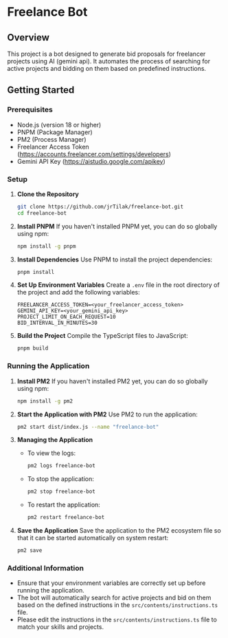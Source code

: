 # Freelance Bot

## Overview
This project is a bot designed to generate bid proposals for freelancer projects using AI (gemini api). It automates the process of searching for active projects and bidding on them based on predefined instructions.

## Getting Started

### Prerequisites
- Node.js (version 18 or higher)
- PNPM (Package Manager)
- PM2 (Process Manager)
- Freelancer Access Token (https://accounts.freelancer.com/settings/developers)
- Gemini API Key (https://aistudio.google.com/apikey)

### Setup

1. **Clone the Repository**
   ```bash
   git clone https://github.com/jrTilak/freelance-bot.git
   cd freelance-bot
   ```

2. **Install PNPM**
   If you haven't installed PNPM yet, you can do so globally using npm:
   ```bash
   npm install -g pnpm
   ```

3. **Install Dependencies**
   Use PNPM to install the project dependencies:
   ```bash
   pnpm install
   ```

4. **Set Up Environment Variables**
   Create a `.env` file in the root directory of the project and add the following variables:
   ```env
   FREELANCER_ACCESS_TOKEN=<your_freelancer_access_token>
   GEMINI_API_KEY=<your_gemini_api_key>
   PROJECT_LIMIT_ON_EACH_REQUEST=10
   BID_INTERVAL_IN_MINUTES=30
   ```

5. **Build the Project**
   Compile the TypeScript files to JavaScript:
   ```bash
   pnpm build
   ```

### Running the Application

1. **Install PM2**
   If you haven't installed PM2 yet, you can do so globally using npm:
   ```bash
   npm install -g pm2
   ```

2. **Start the Application with PM2**
   Use PM2 to run the application:
   ```bash
   pm2 start dist/index.js --name "freelance-bot"
   ```

3. **Managing the Application**
   - To view the logs:
     ```bash
     pm2 logs freelance-bot
     ```
   - To stop the application:
     ```bash
     pm2 stop freelance-bot
     ```
   - To restart the application:
     ```bash
     pm2 restart freelance-bot
     ```

4. **Save the Application**
   Save the application to the PM2 ecosystem file so that it can be started automatically on system restart:
   ```bash
   pm2 save 
   ```

### Additional Information
- Ensure that your environment variables are correctly set up before running the application.
- The bot will automatically search for active projects and bid on them based on the defined instructions in the `src/contents/instructions.ts` file.
- Please edit the instructions in the `src/contents/instructions.ts` file to match your skills and projects.
